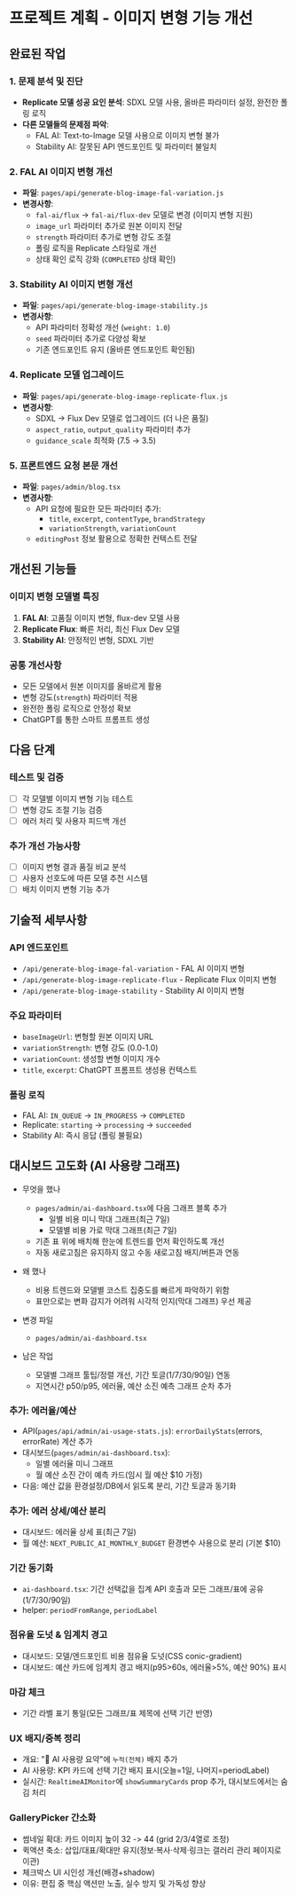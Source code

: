 # 프로젝트 계획 - 이미지 변형 기능 개선

## 완료된 작업

### 1. 문제 분석 및 진단
- **Replicate 모델 성공 요인 분석**: SDXL 모델 사용, 올바른 파라미터 설정, 완전한 폴링 로직
- **다른 모델들의 문제점 파악**:
  - FAL AI: Text-to-Image 모델 사용으로 이미지 변형 불가
  - Stability AI: 잘못된 API 엔드포인트 및 파라미터 불일치

### 2. FAL AI 이미지 변형 개선
- **파일**: `pages/api/generate-blog-image-fal-variation.js`
- **변경사항**:
  - `fal-ai/flux` → `fal-ai/flux-dev` 모델로 변경 (이미지 변형 지원)
  - `image_url` 파라미터 추가로 원본 이미지 전달
  - `strength` 파라미터 추가로 변형 강도 조절
  - 폴링 로직을 Replicate 스타일로 개선
  - 상태 확인 로직 강화 (`COMPLETED` 상태 확인)

### 3. Stability AI 이미지 변형 개선
- **파일**: `pages/api/generate-blog-image-stability.js`
- **변경사항**:
  - API 파라미터 정확성 개선 (`weight: 1.0`)
  - `seed` 파라미터 추가로 다양성 확보
  - 기존 엔드포인트 유지 (올바른 엔드포인트 확인됨)

### 4. Replicate 모델 업그레이드
- **파일**: `pages/api/generate-blog-image-replicate-flux.js`
- **변경사항**:
  - SDXL → Flux Dev 모델로 업그레이드 (더 나은 품질)
  - `aspect_ratio`, `output_quality` 파라미터 추가
  - `guidance_scale` 최적화 (7.5 → 3.5)

### 5. 프론트엔드 요청 본문 개선
- **파일**: `pages/admin/blog.tsx`
- **변경사항**:
  - API 요청에 필요한 모든 파라미터 추가:
    - `title`, `excerpt`, `contentType`, `brandStrategy`
    - `variationStrength`, `variationCount`
  - `editingPost` 정보 활용으로 정확한 컨텍스트 전달

## 개선된 기능들

### 이미지 변형 모델별 특징
1. **FAL AI**: 고품질 이미지 변형, flux-dev 모델 사용
2. **Replicate Flux**: 빠른 처리, 최신 Flux Dev 모델
3. **Stability AI**: 안정적인 변형, SDXL 기반

### 공통 개선사항
- 모든 모델에서 원본 이미지를 올바르게 활용
- 변형 강도(`strength`) 파라미터 적용
- 완전한 폴링 로직으로 안정성 확보
- ChatGPT를 통한 스마트 프롬프트 생성

## 다음 단계

### 테스트 및 검증
- [ ] 각 모델별 이미지 변형 기능 테스트
- [ ] 변형 강도 조절 기능 검증
- [ ] 에러 처리 및 사용자 피드백 개선

### 추가 개선 가능사항
- [ ] 이미지 변형 결과 품질 비교 분석
- [ ] 사용자 선호도에 따른 모델 추천 시스템
- [ ] 배치 이미지 변형 기능 추가

## 기술적 세부사항

### API 엔드포인트
- `/api/generate-blog-image-fal-variation` - FAL AI 이미지 변형
- `/api/generate-blog-image-replicate-flux` - Replicate Flux 이미지 변형  
- `/api/generate-blog-image-stability` - Stability AI 이미지 변형

### 주요 파라미터
- `baseImageUrl`: 변형할 원본 이미지 URL
- `variationStrength`: 변형 강도 (0.0-1.0)
- `variationCount`: 생성할 변형 이미지 개수
- `title`, `excerpt`: ChatGPT 프롬프트 생성용 컨텍스트

### 폴링 로직
- FAL AI: `IN_QUEUE` → `IN_PROGRESS` → `COMPLETED`
- Replicate: `starting` → `processing` → `succeeded`
- Stability AI: 즉시 응답 (폴링 불필요)

## 대시보드 고도화 (AI 사용량 그래프)

- 무엇을 했나
  - `pages/admin/ai-dashboard.tsx`에 다음 그래프 블록 추가
    - 일별 비용 미니 막대 그래프(최근 7일)
    - 모델별 비용 가로 막대 그래프(최근 7일)
  - 기존 표 위에 배치해 한눈에 트렌드를 먼저 확인하도록 개선
  - 자동 새로고침은 유지하지 않고 수동 새로고침 배지/버튼과 연동

- 왜 했나
  - 비용 트렌드와 모델별 코스트 집중도를 빠르게 파악하기 위함
  - 표만으로는 변화 감지가 어려워 시각적 인지(막대 그래프) 우선 제공

- 변경 파일
  - `pages/admin/ai-dashboard.tsx`

- 남은 작업
  - 모델별 그래프 툴팁/정렬 개선, 기간 토글(1/7/30/90일) 연동
  - 지연시간 p50/p95, 에러율, 예산 소진 예측 그래프 순차 추가

### 추가: 에러율/예산
- API(`pages/api/admin/ai-usage-stats.js`): `errorDailyStats`(errors, errorRate) 계산 추가
- 대시보드(`pages/admin/ai-dashboard.tsx`):
  - 일별 에러율 미니 그래프
  - 월 예산 소진 간이 예측 카드(임시 월 예산 $10 가정)
- 다음: 예산 값을 환경설정/DB에서 읽도록 분리, 기간 토글과 동기화

### 추가: 에러 상세/예산 분리
- 대시보드: 에러율 상세 표(최근 7일)
- 월 예산: `NEXT_PUBLIC_AI_MONTHLY_BUDGET` 환경변수 사용으로 분리 (기본 $10)

### 기간 동기화
- `ai-dashboard.tsx`: 기간 선택값을 집계 API 호출과 모든 그래프/표에 공유(1/7/30/90일)
- helper: `periodFromRange`, `periodLabel`

### 점유율 도넛 & 임계치 경고
- 대시보드: 모델/엔드포인트 비용 점유율 도넛(CSS conic-gradient)
- 대시보드: 예산 카드에 임계치 경고 배지(p95>60s, 에러율>5%, 예산 90%) 표시

### 마감 체크
- 기간 라벨 표기 통일(모든 그래프/표 제목에 선택 기간 반영)

### UX 배지/중복 정리
- 개요: "🤖 AI 사용량 요약"에 `누적(전체)` 배지 추가
- AI 사용량: KPI 카드에 선택 기간 배지 표시(오늘=1일, 나머지=periodLabel)
- 실시간: `RealtimeAIMonitor`에 `showSummaryCards` prop 추가, 대시보드에서는 숨김 처리

### GalleryPicker 간소화
- 썸네일 확대: 카드 이미지 높이 32 -> 44 (grid 2/3/4열로 조정)
- 퀵액션 축소: 삽입/대표/확대만 유지(정보·복사·삭제·링크는 갤러리 관리 페이지로 이관)
- 체크박스 UI 시인성 개선(배경+shadow)
- 이유: 편집 중 핵심 액션만 노출, 실수 방지 및 가독성 향상